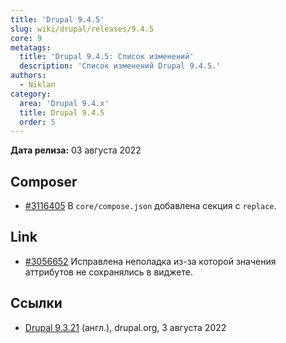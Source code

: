 ```yaml
---
title: 'Drupal 9.4.5'
slug: wiki/drupal/releases/9.4.5
core: 9
metatags:
  title: 'Drupal 9.4.5: Список изменений'
  description: 'Список изменений Drupal 9.4.5.'
authors:
  - Niklan
category:
  area: 'Drupal 9.4.x'
  title: Drupal 9.4.5
  order: 5
---
```


**Дата релиза:** 03 августа 2022

## Composer

- [#3116405](https://www.drupal.org/node/3116405) В `core/compose.json` добавлена секция с `replace`.

## Link

- [#3056652](https://www.drupal.org/node/3056652) Исправлена неполадка из-за которой значения аттрибутов не 
  сохранялись в виджете.

## Ссылки

- [Drupal 9.3.21](https://www.drupal.org/project/drupal/releases/9.3.21) (англ.), drupal.org, 3 августа 2022